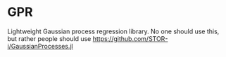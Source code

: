 # GPR
Lightweight Gaussian process regression library. No one should use this, but rather people should use https://github.com/STOR-i/GaussianProcesses.jl
